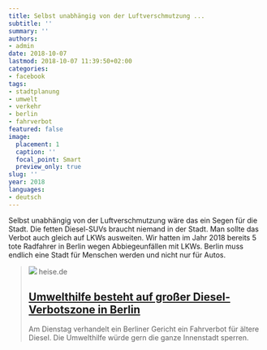 ```yaml
---
title: Selbst unabhängig von der Luftverschmutzung ...
subtitle: ''
summary: ''
authors:
- admin
date: 2018-10-07
lastmod: 2018-10-07 11:39:50+02:00
categories:
- facebook
tags:
- stadtplanung
- umwelt
- verkehr
- berlin
- fahrverbot
featured: false
image:
  placement: 1
  caption: ''
  focal_point: Smart
  preview_only: true
slug: ''
year: 2018
languages:
- deutsch
---
```


Selbst unabhängig von der Luftverschmutzung wäre das ein Segen für die Stadt. Die fetten Diesel-SUVs braucht niemand in der Stadt. Man sollte das Verbot auch gleich auf LKWs ausweiten. Wir hatten im Jahr 2018 bereits 5 tote Radfahrer in Berlin wegen Abbiegeunfällen mit LKWs. Berlin muss endlich eine Stadt für Menschen werden und nicht nur für Autos.
> [![](https://heise.cloudimg.io/bound/1200x1200/q85.png-lossy-85.webp-lossy-85.foil1/_www-heise-de_/imgs/18/2/5/1/4/6/4/7/Auspuff1-f3dd0cbda0582a7b.jpeg)](https://www.heise.de/newsticker/meldung/Umwelthilfe-besteht-auf-grosse-Diesel-Verbotszone-in-Berlin-4182804.html)
> heise.de
> ## [Umwelthilfe besteht auf großer Diesel-Verbotszone in Berlin](https://www.heise.de/newsticker/meldung/Umwelthilfe-besteht-auf-grosse-Diesel-Verbotszone-in-Berlin-4182804.html)
>
>Am Dienstag verhandelt ein Berliner Gericht ein Fahrverbot für ältere Diesel. Die Umwelthilfe würde gern die ganze Innenstadt sperren.